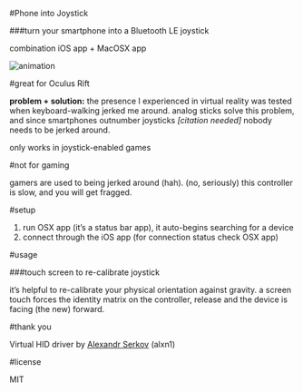 #Phone into Joystick

###turn your smartphone into a Bluetooth LE joystick

combination iOS app + MacOSX app

![animation](http://robbykraft.com/joystickphone.gif)

#great for Oculus Rift

**problem + solution:** the presence I experienced in virtual reality was tested when keyboard-walking jerked me around. analog sticks solve this problem, and since smartphones outnumber joysticks *[citation needed]* nobody needs to be jerked around.

only works in joystick-enabled games

#not for gaming

gamers are used to being jerked around (hah). (no, seriously) this controller is slow, and you will get fragged.

#setup

1. run OSX app (it’s a status bar app), it auto-begins searching for a device
2. connect through the iOS app (for connection status check OSX app)

#usage

###touch screen to re-calibrate joystick

it’s helpful to re-calibrate your physical orientation against gravity. a screen touch forces the identity matrix on the controller, release and the device is facing (the new) forward.

#thank you

Virtual HID driver by [Alexandr Serkov](https://code.google.com/u/alexandr.serkov/) (alxn1)

#license

MIT